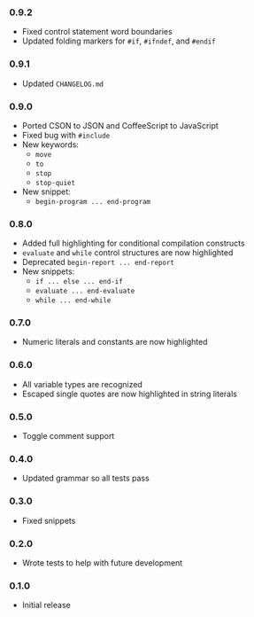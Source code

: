 ### 0.9.2
  - Fixed control statement word boundaries
  - Updated folding markers for `#if`, `#ifndef`, and `#endif`

### 0.9.1
  - Updated `CHANGELOG.md`

### 0.9.0
  - Ported CSON to JSON and CoffeeScript to JavaScript
  - Fixed bug with `#include`
  - New keywords:
    - `move`
    - `to`
    - `stop`
    - `stop-quiet`
  - New snippet:
    - `begin-program ... end-program`

### 0.8.0
  - Added full highlighting for conditional compilation constructs
  - `evaluate` and `while` control structures are now highlighted
  - Deprecated `begin-report ... end-report`
  - New snippets:
    - `if ... else ... end-if`
    - `evaluate ... end-evaluate`
    - `while ... end-while`

### 0.7.0
  - Numeric literals and constants are now highlighted

### 0.6.0
  - All variable types are recognized
  - Escaped single quotes are now highlighted in string literals

### 0.5.0
  - Toggle comment support

### 0.4.0
  - Updated grammar so all tests pass

### 0.3.0
  - Fixed snippets

### 0.2.0
  - Wrote tests to help with future development

### 0.1.0
  - Initial release

